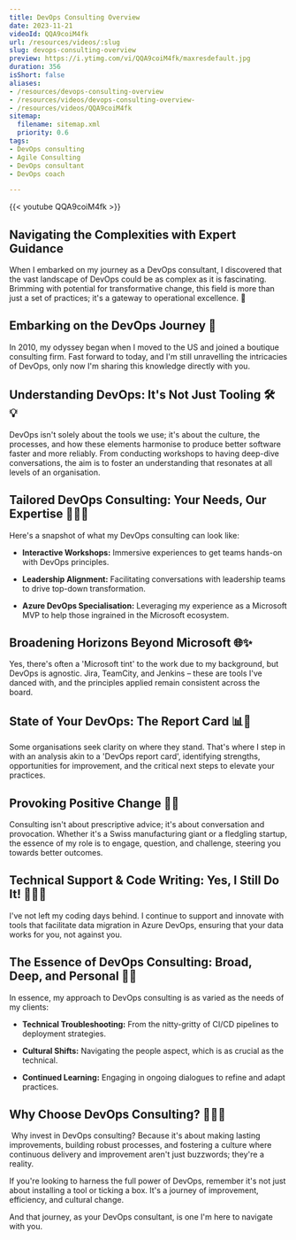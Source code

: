 ```yaml
---
title: DevOps Consulting Overview
date: 2023-11-21
videoId: QQA9coiM4fk
url: /resources/videos/:slug
slug: devops-consulting-overview
preview: https://i.ytimg.com/vi/QQA9coiM4fk/maxresdefault.jpg
duration: 356
isShort: false
aliases:
- /resources/devops-consulting-overview
- /resources/videos/devops-consulting-overview-
- /resources/videos/QQA9coiM4fk
sitemap:
  filename: sitemap.xml
  priority: 0.6
tags:
- DevOps consulting
- Agile Consulting
- DevOps consultant
- DevOps coach

---
```

{{< youtube QQA9coiM4fk >}}

## Navigating the Complexities with Expert Guidance 

When I embarked on my journey as a DevOps consultant, I discovered that the vast landscape of DevOps could be as complex as it is fascinating. Brimming with potential for transformative change, this field is more than just a set of practices; it's a gateway to operational excellence. 🚀 

## Embarking on the DevOps Journey 🧭 

In 2010, my odyssey began when I moved to the US and joined a boutique consulting firm. Fast forward to today, and I'm still unravelling the intricacies of DevOps, only now I'm sharing this knowledge directly with you. 

## Understanding DevOps: It's Not Just Tooling 🛠️💡  

DevOps isn't solely about the tools we use; it's about the culture, the processes, and how these elements harmonise to produce better software faster and more reliably. From conducting workshops to having deep-dive conversations, the aim is to foster an understanding that resonates at all levels of an organisation. 

## Tailored DevOps Consulting: Your Needs, Our Expertise 👨‍🏫🎯  

Here's a snapshot of what my DevOps consulting can look like: 

- **Interactive Workshops:** Immersive experiences to get teams hands-on with DevOps principles. 

- **Leadership Alignment:** Facilitating conversations with leadership teams to drive top-down transformation. 

- **Azure DevOps Specialisation:** Leveraging my experience as a Microsoft MVP to help those ingrained in the Microsoft ecosystem. 

## Broadening Horizons Beyond Microsoft 🌐✨  

Yes, there's often a 'Microsoft tint' to the work due to my background, but DevOps is agnostic. Jira, TeamCity, and Jenkins – these are tools I've danced with, and the principles applied remain consistent across the board. 

## State of Your DevOps: The Report Card 📊📝  

Some organisations seek clarity on where they stand. That's where I step in with an analysis akin to a 'DevOps report card', identifying strengths, opportunities for improvement, and the critical next steps to elevate your practices. 

## Provoking Positive Change 🔄🌟 

Consulting isn't about prescriptive advice; it's about conversation and provocation. Whether it's a Swiss manufacturing giant or a fledgling startup, the essence of my role is to engage, question, and challenge, steering you towards better outcomes. 

## Technical Support & Code Writing: Yes, I Still Do It! 👨‍💻🔧 

I've not left my coding days behind. I continue to support and innovate with tools that facilitate data migration in Azure DevOps, ensuring that your data works for you, not against you. 

## The Essence of DevOps Consulting: Broad, Deep, and Personal 🌊🤝 

In essence, my approach to DevOps consulting is as varied as the needs of my clients: 

- **Technical Troubleshooting:** From the nitty-gritty of CI/CD pipelines to deployment strategies. 

- **Cultural Shifts:** Navigating the people aspect, which is as crucial as the technical. 

- **Continued Learning:** Engaging in ongoing dialogues to refine and adapt practices. 

## Why Choose DevOps Consulting? 🤷‍♂️💡 

 Why invest in DevOps consulting? Because it's about making lasting improvements, building robust processes, and fostering a culture where continuous delivery and improvement aren't just buzzwords; they're a reality. 

If you're looking to harness the full power of DevOps, remember it's not just about installing a tool or ticking a box. It's a journey of improvement, efficiency, and cultural change.  

And that journey, as your DevOps consultant, is one I'm here to navigate with you.




